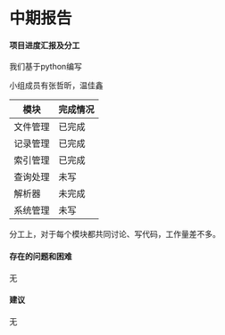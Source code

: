 # 中期报告

#### 项目进度汇报及分工

我们基于python编写

小组成员有张哲昕，温佳鑫

| 模块     | 完成情况 |
| -------- | -------- |
| 文件管理 | 已完成   |
| 记录管理 | 已完成   |
| 索引管理 | 已完成   |
| 查询处理 | 未写     |
| 解析器   | 未完成   |
| 系统管理 | 未写     |

分工上，对于每个模块都共同讨论、写代码，工作量差不多。

#### 存在的问题和困难

无

#### 建议

无

